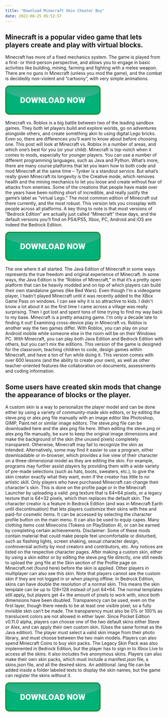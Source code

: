 ```yaml
---
title: "Download Minecraft Skin Cheater Boy"
date: 2022-08-25 05:52:57
---
```


## Minecraft is a popular video game that lets players create and play with virtual blocks.

Minecraft has more of a fixed mechanics system. The game is played from a first- or third-person perspective, and allows you to engage in basic activities like building, mining, farming and fighting with a melee weapon. There are no guns in Minecraft (unless you mod the game), and the combat is decidedly non-violent and “cartoony”, with very simple animations.

[![button](https://github.com/minecraftbay/minecraftbay.github.io/blob/main/dlbutton.png?raw=true)](https://minecraftsync.com/download-minecraft-skin)


Minecraft vs. Roblox is a big battle between two of the leading sandbox games. They both let players build and explore worlds, go on adventures alongside others, and create something akin to using digital Lego bricks. Even so, there are differences you’ll want to know about before choosing one. This post will look at Minecraft vs. Roblox in a number of areas, and which one’s best for you (or your child).
Minecraft is top-notch when it comes to mods, especially for younger players. You can use a number of different programming languages, such as Java and Python. What’s more, there are many course platforms that let you learn how to both code and mod Minecraft at the same time – Tynker is a standout service.
But what’s really given Minecraft its longevity is the Creative mode, which removes health and the mining mechanics to let you loose and create without fear of attacks from enemies. Some of the creations that people have made over the years have been nothing short of incredible, and really justify the game’s label as “virtual Lego.”
The most common edition of Minecraft out there currently, and the most robust. This version lets you crossplay with people across all platforms. A key thing to note is that most versions of “Bedrock Edition” are actually just called “Minecraft” these days, and the default versions you’ll find on PS4/PS5, Xbox, PC, Android and iOS are indeed the Bedrock Edition.

[![button](https://github.com/minecraftbay/minecraftbay.github.io/blob/main/dlbutton.png?raw=true)](https://minecraftsync.com/download-minecraft-skin)


The one where it all started. The Java Edition of Minecraft in some ways represents the true freedom and original experience of Minecraft. In some ways, the Java Edition is the “Roblox of Minecraft,” in that it’s a pretty open platform that can be heavily modded and on top of which players can build their own standalone games (like Bed Wars).
Even though I'm a videogame player, I hadn't played Minecraft until it was recently added to the XBox Game Pass on windows. I can see why it is so attractive to kids. I didn't know a lot about it so the first time I came across a village was really surprising. Then I got lost and spent tons of time trying to find my way back to my base. Minecraft is a pretty amazing game. I'm only a decade late to finding it out!
Examining cross-device play in Minecraft vs. Roblox is another way the two games differ. With Roblox, you can play on your Android mobile while someone else in the room will be on their Windows PC. With Minecraft, you can play both Java Edition and Bedrock Edition with others, but you can’t mix the editions.
This version of the game is designed for the classroom, teaching children to code, design games within Minecraft, and have a ton of fun while doing it. This version comes with over 600 lessons (and the ability to create your own), as well as other teacher-oriented features like collaboration on documents, assessments and coding information.

## Some users have created skin mods that change the appearance of blocks or the player.

A custom skin is a way to personalize the player model and can be done either by using a variety of community-made skin editors, or by editing the steve.png or alex.png file manually with an image editor like Photoshop, GIMP, Paint.net or similar image editors. The steve.png file can be downloaded here and the alex.png file here. When editing the steve.png or alex.png file manually, be sure to keep the original image dimensions and make the background of the skin (the unused pixels) completely transparent. Otherwise, Minecraft may fail to recognize the skin as intended.
Alternatively, some may find it easier to use a program, either downloadable or in-browser, which provides a live view of their character on a three-dimensional model as they are editing the skin. For example, programs may further assist players by providing them with a wide variety of pre-made selections (such as hats, boots, sweaters, etc.), to give the skin creator exactly what they want, even if the creator has little to no artistic skill.
Only players who have purchased Minecraft can change their character's skin. This is done on the profile page or in the Minecraft Launcher by uploading a valid .png texture that is 64×64 pixels, or a legacy texture that is 64×32 pixels, which then replaces the default skin.
The character creator is a feature in Bedrock Edition (and was in Minecraft Earth until discontinuation) that lets players customize their skins with free and paid-for cosmetic items. It can be accessed by selecting the character profile button on the main menu. It can also be used to equip capes. Many clothing items cost Minecoins (Tokens on PlayStation 4), or can be earned by completing certain achievements.
Disclaimer: Some of these mods contain material that could make people feel uncomfortable or disturbed, such as flashing lights, screen shaking, sexual character design, controversial activity by mod creators and contributors, etc. Any notices are listed on the respective character pages.
After making a custom skin, either by using a skin editor or by editing the steve.png file directly, one still needs to upload the .png file at the Skin section of the Profile page on Minecraft.net (found here) before the skin is applied. Other players in multiplayer can also see this skin. Note that players cannot see the custom skin if they are not logged in or when playing offline.
In Bedrock Edition, skins can have double the resolution of a normal skin. This means the skin template can be up to 128×128 instead of just 64×64. The normal templates still apply, but players get 4× the amount of pixels to work with, since both dimensions have been doubled. Transparency can be used, even on the first layer, though there needs to be at least one visible pixel, so a fully invisible skin can't be made. The transparency must also be 0% or 100% as translucent colors are not allowed in either layer.
Since Pocket Edition v0.11.0 alpha, players can choose one of the two default skins either Steve or Alex, and can apply their own custom skin. (Uses the same format as the Java edition). The player must select a valid skin image from their photo library, and must choose between the two main models. Players can also spend Minecraft Coins to buy skin packs. The Legacy Skin Pack was also implemented in Bedrock Edition, but the player has to sign in to Xbox Live to access all the skins. It also includes five anonymous skins. Players can also make their own skin packs, which must include a manifest.json file, a skins.json file, and all the desired skins. An additional .lang file can be added inside a folder labeled texts to display the skin names, but the game can register the skins without it.


[![button](https://github.com/minecraftbay/minecraftbay.github.io/blob/main/dlbutton.png?raw=true)](https://minecraftsync.com/download-minecraft-skin)